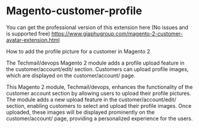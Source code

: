 # Magento-customer-profile

You can get the professional version of this extension here (No issues and is supported free)
https://www.giaphugroup.com/magento-2-customer-avatar-extension.html

How to add the profile picture for a customer in Magento 2

The Techmail/devops Magento 2 module adds a profile upload feature in the customer/account/edit/ section. Customers can upload profile images, which are displayed on the customer/account/ page. 

This Magento 2 module, Techmail/devops, enhances the functionality of the customer account section by allowing users to upload their profile pictures. The module adds a new upload feature in the customer/account/edit/ section, enabling customers to select and upload their profile images. Once uploaded, these images will be displayed prominently on the customer/account/ page, providing a personalized experience for the users. 
